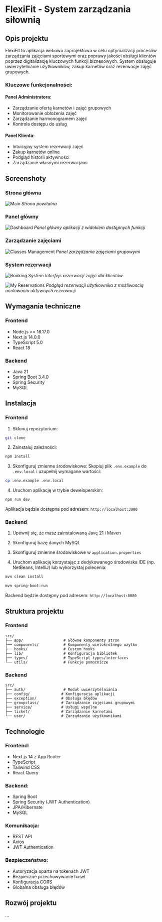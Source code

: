 # FlexiFit - System zarządzania siłownią

## Opis projektu

FlexiFit to aplikacja webowa zaprojektowa w celu optymalizacji procesów zarządzania zajęciami sportowymi oraz poprawy jakości obsługi klientów poprzez digitalizację kluczowych funkcji biznesowych. System obsługuje uwierzytelnianie użytkowników, zakup karnetów oraz rezerwacje zajęć grupowych.

### Kluczowe funkcjonalności:

#### Panel Administratora:

- Zarządzanie ofertą karnetów i zajęć grupowych
- Monitorowanie obłożenia zajęć
- Zarządzanie harmonogramem zajęć
- Kontrola dostępu do usług

#### Panel Klienta:

- Intuicyjny system rezerwacji zajęć
- Zakup karnetów online
- Podgląd historii aktywności
- Zarządzanie własnymi rezerwacjami

## Screenshoty

### Strona główna

![Main](frontend/docs/images/main.png)
_Strona powitalna_

### Panel główny

![Dashboard](frontend/docs/images/dashboard.png)
_Panel główny aplikacji z widokiem dostępnych funkcji_

### Zarządzanie zajęciami

![Classes Management](frontend/docs/images/group-classes.png)
_Panel zarządzania zajęciami grupowymi_

### System rezerwacji

![Booking System](frontend/docs/images/tickets.png)
_Interfejs rezerwacji zajęć dla klientów_

![My Reservations](frontend/docs/images/reservation.png)
_Podgląd rezerwacji użytkownika z możliwoscią anulowania aktywnych rezerwacji_

## Wymagania techniczne

### Frontend
- Node.js >= 18.17.0
- Next.js 14.0.0
- TypeScript 5.0
- React 18

### Backend
- Java 21
- Spring Boot 3.4.0
- Spring Security
- MySQL

## Instalacja

### Frontend

1. Sklonuj repozytorium:

```bash
git clone
```

2. Zainstaluj zależności:

```bash
npm install
```

3. Skonfiguruj zmienne środowiskowe:
   Skopiuj plik `.env.example` do `.env.local` i uzupełnij wymagane wartości:

```bash
cp .env.example .env.local
```

4. Uruchom aplikację w trybie deweloperskim:

```bash
npm run dev
```

Aplikacja będzie dostępna pod adresem: `http://localhost:3000`

### Backend

1. Upewnij się, że masz zainstalowaną Javę 21 i Maven

2. Skonfiguruj bazę danych MySQL

3. Skonfiguruj zmienne środowiskowe w `application.properties`

4. Uruchom aplikację korzystając z dedykowanego środowiska IDE (np. NetBeans, IntelliJ)  lub wykorzystaj polecenia:
```bash
mvn clean install
```

```bash
mvn spring-boot:run
```

Backend będzie dostępny pod adresem: `http://localhost:8080`

## Struktura projektu

### Frontend
```
src/
├── app/                  # Główne komponenty stron
├── components/           # Komponenty wielokrotnego użytku
├── hooks/                # Custom hooks
├── lib/                  # Konfiguracja bibliotek
├── types/                # TypeScript types/interfaces
└── utils/                # Funkcje pomocnicze
```

### Backend
```
src/
├── auth/                 # Moduł uwierzytelniania
├── config/              # Konfiguracja aplikacji
├── exception/           # Obsługa błędów
├── groupclass/          # Zarządzanie zajęciami grupowymi
├── service/             # Usługi wspólne
├── ticket/              # Zarządzanie karnetami
└── user/                # Zarządzanie użytkownikami
```

## Technologie

### Frontend:
- Next.js 14 z App Router
- TypeScript
- Tailwind CSS
- React Query

### Backend:
- Spring Boot
- Spring Security (JWT Authentication)
- JPA/Hibernate
- MySQL

### Komunikacja:
- REST API
- Axios
- JWT Authentication

### Bezpieczeństwo:
- Autoryzacja oparta na tokenach JWT
- Bezpieczne przechowywanie haseł
- Konfiguracja CORS
- Globalna obsługa błędów

## Rozwój projektu
...